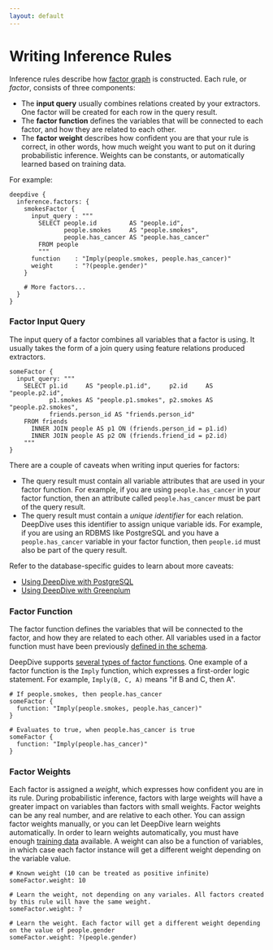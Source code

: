 ```yaml
---
layout: default
---
```


# Writing Inference Rules

Inference rules describe how [factor graph](/doc/general/inference.html) is constructed. Each rule, or *factor*, consists of three components:

- The **input query** usually combines relations created by your extractors. One factor will be created for each row in the query result.
- The **factor function** defines the variables that will be connected to each factor, and how they are related to each other.
- The **factor weight** describes how confident you are that your rule is correct, in other words, how much weight you want to put on it during probabilistic inference. Weights can be constants, or automatically learned based on training data.

For example:

    deepdive {
      inference.factors: {
        smokesFactor {
          input_query : """
            SELECT people.id         AS "people.id",
                   people.smokes     AS "people.smokes",
                   people.has_cancer AS "people.has_cancer"
            FROM people
            """
          function    : "Imply(people.smokes, people.has_cancer)"
          weight      : "?(people.gender)"
        }

        # More factors...
      }
    }

### Factor Input Query

The input query of a factor combines all variables that a factor is using. It usually takes the form of a join query using feature relations produced extractors.

    someFactor {
      input_query: """
        SELECT p1.id     AS "people.p1.id",     p2.id     AS "people.p2.id",
               p1.smokes AS "people.p1.smokes", p2.smokes AS "people.p2.smokes",
               friends.person_id AS "friends.person_id"
        FROM friends
          INNER JOIN people AS p1 ON (friends.person_id = p1.id)
          INNER JOIN people AS p2 ON (friends.friend_id = p2.id)
        """
    }

There are a couple of caveats when writing input queries for factors:

- The query result must contain all variable attributes that are used in your factor function. For example, if you are using `people.has_cancer` in your factor function, then an attribute called `people.has_cancer` must be part of the query result.
- The query result must contain a *unique identifier* for each relation. DeepDive uses this identifier to assign unique variable ids. For example, if you are using an RDBMS like PostgreSQL and you have a `people.has_cancer` variable in your factor function, then `people.id` must also be part of the query result. 

Refer to the database-specific guides to learn about more caveats:

- [Using DeepDive with PostgreSQL](postgresql.html) 
- [Using DeepDive with Greenplum](greenplum.html) 

### Factor Function

The factor function defines the variables that will be connected to the factor, and how they are related to each other. All variables used in a factor function must have been previously [defined in the schema](schema.html).

DeepDive supports [several types of factor functions](/doc/inference_rule_functions.html). One example of a factor function is the `Imply` function, which expresses a first-order logic statement. For example, `Imply(B, C, A)` means "if B and C, then A".

    # If people.smokes, then people.has_cancer
    someFactor {
      function: "Imply(people.smokes, people.has_cancer)"
    }
    
    # Evaluates to true, when people.has_cancer is true
    someFactor {
      function: "Imply(people.has_cancer)"
    }


### Factor Weights

Each factor is assigned a *weight*, which expresses how confident you are in its rule. During probabilistic inference, factors with large weights will have a greater impact on variables than factors with small weights. Factor weights can be any real number, and are relative to each other. You can assign factor weights manually, or you can let DeepDive learn weights automatically. In order to learn weights automatically, you must have enough [training data](/doc/general/relation_extraction.html) available. A weight can also be a function of variables, in which case each factor instance will get a different weight depending on the variable value.

    # Known weight (10 can be treated as positive infinite)
    someFactor.weight: 10
    
    # Learn the weight, not depending on any variales. All factors created by this rule will have the same weight.
    someFactor.weight: ?
    
    # Learn the weight. Each factor will get a different weight depending on the value of people.gender
    someFactor.weight: ?(people.gender)
